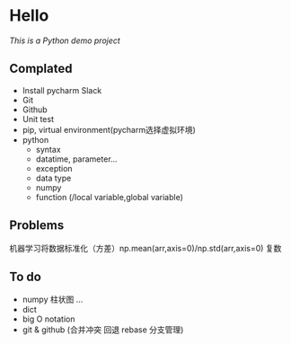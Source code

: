 # Hello  
*This is a Python demo project*


## Complated
- Install pycharm Slack
- Git
- Github
- Unit test
- pip, virtual environment(pycharm选择虚拟环境)
- python
  - syntax
  - datatime, parameter...
  - exception
  - data type
  - numpy
  - function (/local variable,global variable)

## Problems
   机器学习将数据标准化（方差）np.mean(arr,axis=0)/np.std(arr,axis=0)
   复数

## To do
  - numpy 柱状图  ...
  - dict
  - big O notation
  - git & github (合并冲突 回退 rebase 分支管理)

